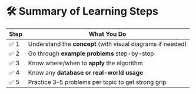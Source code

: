 # 🛠️ Summary of Learning Steps

| Step | What You Do |
|------|------------|
| ✅ 1 | Understand the **concept** (with visual diagrams if needed) |
| ✅ 2 | Go through **example problems** step-by-step |
| ✅ 3 | Know where/when to **apply** the algorithm |
| ✅ 4 | Know any **database or real-world usage** |
| ✅ 5 | Practice 3–5 problems per topic to get strong grip |
